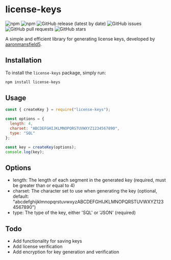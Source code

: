 # license-keys

![npm](https://img.shields.io/npm/v/license-keys)
![npm](https://img.shields.io/npm/dt/license-keys)
![GitHub release (latest by date)](https://img.shields.io/github/v/release/aaronmansfield5/License-Keys-NPM-Package)
![GitHub issues](https://img.shields.io/github/issues/aaronmansfield5/License-Keys-NPM-Package)
![GitHub pull requests](https://img.shields.io/github/issues-pr/aaronmansfield5/License-Keys-NPM-Package)
![GitHub stars](https://img.shields.io/github/stars/aaronmansfield5/License-Keys-NPM-Package)

A simple and efficient library for generating license keys, developed by [aaronmansfield5](https://github.com/aaronmansfield5).

## Installation

To install the `license-keys` package, simply run:

```bash
npm install license-keys
```
## Usage
```js
const { createKey } = require("license-keys");

const options = {
  length: 4,
  charset: "ABCDEFGHIJKLMNOPQRSTUVWXYZ1234567890",
  type: "SQL"
};

const key = createKey(options);
console.log(key);
```
## Options
- length: The length of each segment in the generated key (required, must be greater than or equal to 4)
- charset: The character set to use when generating the key (optional, default: "abcdefghijklmnopqrstuvwxyzABCDEFGHIJKLMNOPQRSTUVWXYZ1234567890")
- type: The type of the key, either 'SQL' or 'JSON' (required)

## Todo
- Add functionality for saving keys
- Add license verification
- Add encryption for key generation and verification
